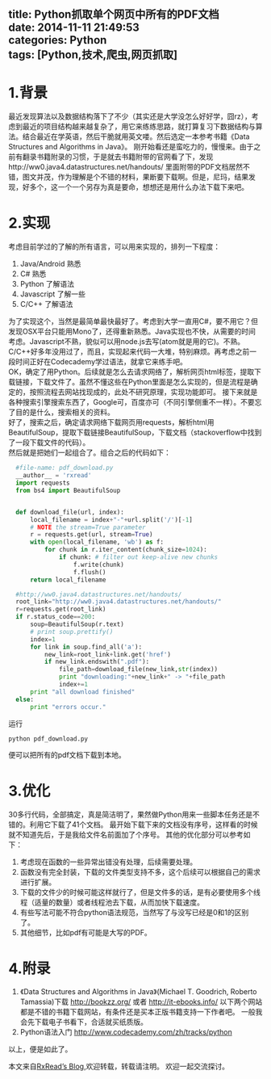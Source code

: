 title: Python抓取单个网页中所有的PDF文档  
date: 2014-11-11 21:49:53  
categories: Python  
tags: [Python,技术,爬虫,网页抓取]  
---

# 1.背景  
最近发现算法以及数据结构落下了不少（其实还是大学没怎么好好学，囧rz），考虑到最近的项目结构越来越复杂了，用它来练练思路，就打算复习下数据结构与算法。结合最近在学英语，然后干脆就用英文喽。然后选定一本参考书籍《Data Structures and Algorithms in Java》。
刚开始看还是蛮吃力的，慢慢来。由于之前有翻录书籍附录的习惯，于是就去书籍附带的官网看了下，发现http://ww0.java4.datastructures.net/handouts/ 里面附带的PDF文档居然不错，图文并茂，作为理解是个不错的材料，果断要下载啊。但是，尼玛，结果发现，好多个，这一个一个另存为真是要命，想想还是用什么办法下载下来吧。

# 2.实现  
考虑目前学过的了解的所有语言，可以用来实现的，排列一下程度：
1. Java/Android  熟悉
2. C# 熟悉
3. Python 了解语法
4. Javascript 了解一些  
5. C/C++ 了解语法

为了实现这个，当然是最简单最快最好了。考虑到大学一直用C#，要不用它？但发现OSX平台只能用Mono了，还得重新熟悉。Java实现也不快，从需要的时间考虑。Javascript不熟，貌似可以用node.js去写(atom就是用的它)。不熟。C/C++好多年没用过了，而且，实现起来代码一大堆，特别麻烦。再考虑之前一段时间正好在Codecademy学过语法，就拿它来练手吧。  
OK，确定了用Python。后续就是怎么去请求网络了，解析网页html标签，提取下载链接，下载文件了。虽然不懂这些在Python里面是怎么实现的，但是流程是确定的，按照流程去网站找现成的，此处不研究原理，实现功能即可。
接下来就是各种搜索引擎搜索东西了，Google可，百度亦可（不同引擎侧重不一样）。不要忘了目的是什么，搜索相关的资料。  
好了，搜索之后，确定请求网络下载网页用requests，解析html用BeautifulSoup，提取下载链接BeautifulSoup，下载文档（stackoverflow中找到了一段下载文件的代码）。  
然后就是把她们一起组合了。组合之后的代码如下：
``` python
  #file-name: pdf_download.py
  __author__ = 'rxread'
  import requests
  from bs4 import BeautifulSoup


  def download_file(url, index):
      local_filename = index+"-"+url.split('/')[-1]
      # NOTE the stream=True parameter
      r = requests.get(url, stream=True)
      with open(local_filename, 'wb') as f:
          for chunk in r.iter_content(chunk_size=1024):
              if chunk: # filter out keep-alive new chunks
                  f.write(chunk)
                  f.flush()
      return local_filename

  #http://ww0.java4.datastructures.net/handouts/
  root_link="http://ww0.java4.datastructures.net/handouts/"
  r=requests.get(root_link)
  if r.status_code==200:
      soup=BeautifulSoup(r.text)
      # print soup.prettify()
      index=1
      for link in soup.find_all('a'):
          new_link=root_link+link.get('href')
          if new_link.endswith(".pdf"):
              file_path=download_file(new_link,str(index))
              print "downloading:"+new_link+" -> "+file_path
              index+=1
      print "all download finished"
  else:
      print "errors occur."
```
运行
``` bash
python pdf_download.py
```
便可以把所有的pdf文档下载到本地。

# 3.优化  
30多行代码，全部搞定，真是简洁明了，果然做Python用来一些脚本任务还是不错的。利用它下载了41个文档。
最开始下载下来的文档没有序号，这样看的时候就不知道先后，于是我给文件名前面加了个序号。
其他的优化部分可以参考如下：
1. 考虑现在函数的一些异常出错没有处理，后续需要处理。
2. 函数没有完全封装，下载的文件类型支持不多，这个后续可以根据自己的需求进行扩展。  
3. 下载的文件少的时候可能这样就行了，但是文件多的话，是有必要使用多个线程（适量的数量）或者线程池去下载，从而加快下载速度。  
4. 有些写法可能不符合python语法规范，当然写了与没写已经是0和1的区别了。
5. 其他细节，比如pdf有可能是大写的PDF。  

# 4.附录  
1. 《Data Structures and Algorithms in Java》(Michael T. Goodrich, Roberto Tamassia)下载 http://bookzz.org/ 或者 http://it-ebooks.info/
以下两个网站都是不错的书籍下载网站，有条件还是买本正版书籍支持一下作者吧。
一般我会先下载电子书看下，合适就买纸质版。  
2. Python语法入门 http://www.codecademy.com/zh/tracks/python  

以上，便是如此了。  

本文来自[RxRead’s Blog]("http://waylife.github.io"),欢迎转载，转载请注明。
欢迎一起交流探讨。
